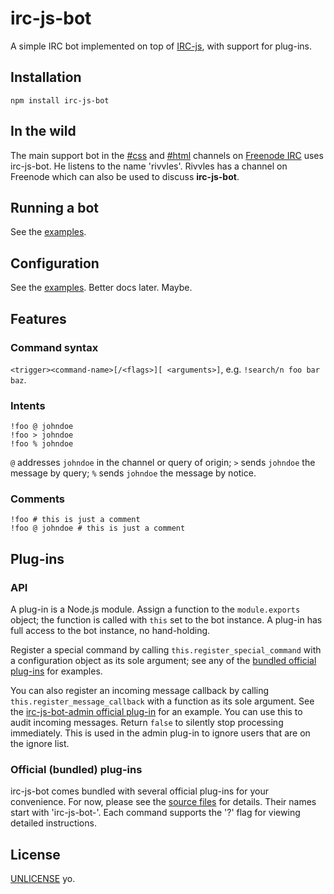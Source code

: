 # irc-js-bot

A simple IRC bot implemented on top of [IRC-js](https://github.com/gf3/IRC-js), with support for plug-ins.

## Installation

	npm install irc-js-bot

## In the wild

The main support bot in the [#css](irc://irc.freenode.net/css) and [#html](irc://irc.freenode.net/html) channels on [Freenode IRC](http://freenode.net) uses irc-js-bot. He listens to the name 'rivvles'. Rivvles has a channel on Freenode which can also be used to discuss **irc-js-bot**.

## Running a bot

See the [examples](/colin-aarts/irc-js-bot/tree/master/examples).

## Configuration

See the [examples](/colin-aarts/irc-js-bot/tree/master/examples). Better docs later. Maybe.

## Features

### Command syntax

`<trigger><command-name>[/<flags>][ <arguments>]`, e.g. `!search/n foo bar baz`.

### Intents

	!foo @ johndoe
	!foo > johndoe
	!foo % johndoe

`@` addresses `johndoe` in the channel or query of origin; `>` sends `johndoe` the message by query; `%` sends `johndoe` the message by notice.

### Comments

	!foo # this is just a comment
	!foo @ johndoe # this is just a comment

## Plug-ins

### API

A plug-in is a Node.js module. Assign a function to the `module.exports` object; the function is called with `this` set to the bot instance. A plug-in has full access to the bot instance, no hand-holding.

Register a special command by calling `this.register_special_command` with a configuration object as its sole argument; see any of the [bundled official plug-ins](/colin-aarts/irc-js-bot/tree/master/node_modules) for examples.

You can also register an incoming message callback by calling `this.register_message_callback` with a function as its sole argument. See the [irc-js-bot-admin official plug-in](/colin-aarts/irc-js-bot/tree/master/node_modules/irc-js-bot-admin) for an example. You can use this to audit incoming messages. Return `false` to silently stop processing immediately. This is used in the admin plug-in to ignore users that are on the ignore list.

### Official (bundled) plug-ins

irc-js-bot comes bundled with several official plug-ins for your convenience. For now, please see the [source files](/colin-aarts/irc-js-bot/tree/master/node_modules) for details. Their names start with 'irc-js-bot-'. Each command supports the '?' flag for viewing detailed instructions.

## License

[UNLICENSE](/colin-aarts/irc-js-bot/blob/master/UNLICENSE) yo.
